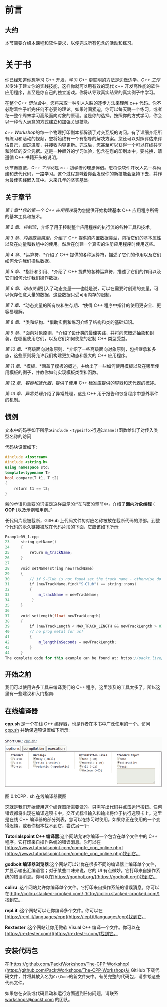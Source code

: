 # 前言

## 大约

本节简要介绍本课程和软件要求，以便完成所有包含的活动和练习。

# 关于书

你已经知道你想学习 C++ 开发，学习 C++ 更聪明的方法是边做边学。*C++ 工作坊*专注于建立你的实践技能，这样你就可以用有效的现代 c++ 开发高性能的软件应用程序，甚至是你自己的独立游戏。你将从导致真实结果的真实例子中学习。

在整个*C++ 研讨会*中，您将采取一种引人入胜的逐步方法来理解 c++ 代码。你不必耐着性子听完任何不必要的理论。如果时间紧迫，你可以每天跳一个练习，或者花一整个周末学习高级面向对象的原理。这是你的选择。按照你的方式学习，你会以一种令人满意的方式建立和加强关键技能。

*c++ Workshop*的每一个物理打印副本都解锁了对交互版的访问。有了详细介绍所有练习和活动的视频，您将始终有一个有指导的解决方案。您还可以对照评估来评估自己，跟踪进度，并接收内容更新。完成后，您甚至可以获得一个可以在线共享和验证的安全凭据。这是一种额外的学习体验，包含在您的印刷本中。要兑换，请遵循 C++ 书籍开头的说明。

快节奏直接，*C++ 工作坊*是 c++ 初学者的理想伴侣。您将像软件开发人员一样构建和迭代代码，一路学习。这个过程意味着你会发现你的新技能会坚持下去，并作为最佳实践嵌入其中。未来几年的坚实基础。

## 关于章节

*第 1 章**您的第一个 C++ 应用程序*将为您提供开始构建基本 C++ 应用程序所需的基本工具和技术。

*第 2 章*、*控制流*，介绍了用于控制整个应用程序的执行流的各种工具和技术。

*第 3 章*、*内置数据类型*，介绍了 C++ 提供的内置数据类型，包括它们的基本属性以及在向量和数组中的使用。然后在创建一个真实的注册应用程序时使用这些。

*第 4 章*、*运算符、*介绍了 C++ 提供的各种运算符，描述了它们的作用以及它们如何允许我们操纵数据。

*第 5 章*、*指针和引用、*介绍了 C++ 提供的各种运算符，描述了它们的作用以及它们如何允许我们操作数据。

*第 6 章*、*动态变量*引入了动态变量——也就是说，可以在需要时创建的变量，可以保存任意大量的数据，这些数据只受可用内存的限制。

*第 7 章*、*动态变量的所有权和生存期、*使得 C++ 程序中指针的使用更安全、更容易理解。

*第 8 章*、*类和结构、*借助实例和练习介绍了结构和类的基础知识。

*第 9 章*、*面向对象原则、*介绍了设计类的最佳实践，并将向您概述抽象和封装，在哪里使用它们，以及它们如何使您的定制 C++ 类型受益。

*第 10 章*、*高级面向对象原则、*介绍了一些高级面向对象原则，包括继承和多态，这些原则将允许我们构建更加动态和强大的 C++ 应用程序。

*第 11 章*、*模板、*涵盖了模板的概述，并给出了一些如何使用模板以及在哪里使用模板的例子，并教你如何实现模板类型和函数。

*第 12 章*、*容器和迭代器*，提供了使用 C++ 标准库提供的容器和迭代器的概述。

*第 13 章*、*异常处理*介绍了异常处理，这是 C++ 用于报告和恢复程序中意外事件的机制。

## 惯例

文本中的码字如下所示:`#include <typeinfo>`行通过`name()`函数给出了对传入类型名称的访问

代码块设置如下:

```cpp
#include <iostream>
#include <string.h>
using namespace std;
template<typename T>
bool compare(T t1, T t2)
{
    return t1 == t2;
}
```

新的术语和重要的词语是这样显示的:“在前面的章节中，介绍了**面向对象编程** ( **OOP** )以及示例和用例。”

长代码片段被截断，GitHub 上代码文件的对应名称被放在截断代码的顶部。到整个代码的永久链接被放在代码片段的下面。它应该如下所示:

```cpp
Example09_1.cpp
23     string getName() 
24     {
25         return m_trackName;
26     }
27 
28     void setName(string newTrackName) 
29     {
30         // if S-Club is not found set the track name - otherwise do nothing 
31         if (newTrackName.find("S-Club") == string::npos) 
32         {
33             m_trackName = newTrackName;
34          }
35     }
36 
37     void setLength(float newTrackLength) 
38     {
39         if (newTrackLength < MAX_TRACK_LENGTH && newTrackLength > 0) 
40         // no prog metal for us! 
41         {
42             m_lengthInSeconds = newTrackLength;
43         }
44     }
The complete code for this example can be found at: https://packt.live/2DLDVQf
```

## 开始之前

我们可以使用许多工具来编译我们的 C++ 程序，这里涉及的工具太多了，所以这里有一些建议和入门指南:

## 在线编译器

**cpp.sh** 是一个在线 C++ 编译器，也是作者在本书中广泛使用的一个。访问 [cpp.sh](http://cpp.sh) 并确保选项设置如下所示:

![Figure 0.1: Screenshot of the cpp.sh online compiler ](img/C14195_Preface_01.jpg)

图 0.1:CPP . sh 在线编译器截图

这就是我们开始使用这个编译器所需要做的。只需写出代码并点击运行按钮。任何错误都将出现在编译选项卡中，交互式标准输入和输出将位于执行选项卡上。这里是在线 C++ 编译器的部分列表，您可以在练习时使用。如果你正在使用的一个变得迟钝，或者你根本找不到它，尝试另一个:

**Tutorialspoint C++ 编译器**:这个网站允许你编译一个包含在单个文件中的 C++ 程序。它打印来自操作系统的错误消息。你可以在[https://www.tutorialspoint.com/compile_cpp_online.php](https://www.tutorialspoint.com/compile_cpp_online.php)找到它。

**godbolt 编译器浏览器**:这个网站可以让你在很多不同的编译器上编译单个文件，并显示输出汇编语言；对于某些口味来说，它的 UI 有点微妙。它打印来自操作系统的错误消息。你可以在[https://godbolt.org/](https://godbolt.org/)找到它。

**coliru** :这个网站允许你编译单个文件。它打印来自操作系统的错误消息。你可以在[http://coliru.stacked-crooked.com/](http://coliru.stacked-crooked.com/)找到它。

**repl.it** :这个网站可以让你编译多个文件。你可以在[https://repl.it/languages/cpp](https://repl.it/languages/cpp)找到它。

**Rextester** :这个网站让你用微软 Visual C++ 编译一个文件。你可以在[https://rextester.com/](https://rextester.com/)找到它。

## 安装代码包

在[https://github.com/PacktWorkshops/The-CPP-Workshop](https://github.com/PacktWorkshops/The-CPP-Workshop)从 GitHub 下载代码文件，并将其放入名为`C:\Code`的新文件夹中。有关完整的代码包，请参考这些代码文件。

如果您在安装或代码启动和运行方面遇到任何问题，请联系 workshops@packt.com 的团队。